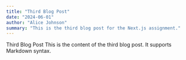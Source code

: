 ```yaml
---
title: "Third Blog Post"
date: "2024-06-01"
author: "Alice Johnson"
summary: "This is the third blog post for the Next.js assignment."
---
```


Third Blog Post
This is the content of the third blog post. It supports Markdown syntax.
